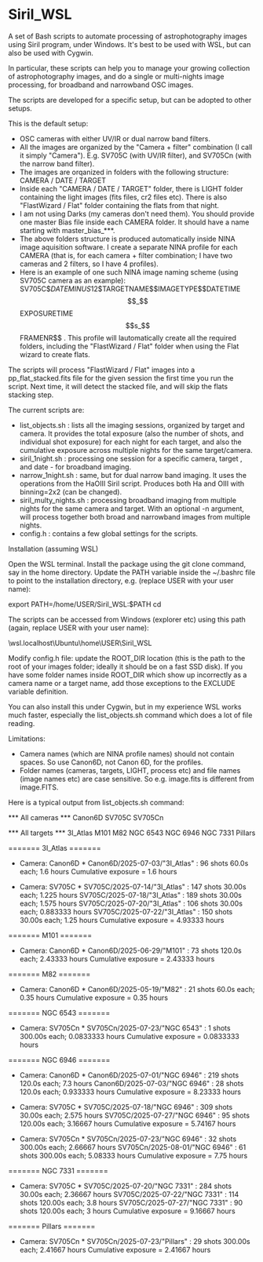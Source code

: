 # Siril_WSL
A set of Bash scripts to automate processing of astrophotography images using Siril program, under Windows. It's best to be used with WSL, but can also be used with Cygwin.

In particular, these scripts can help you to manage your growing collection of astrophotography images, and do a single or multi-nights image processing, for broadband and narrowband OSC images.

The scripts are developed for a specific setup, but can be adopted to other setups.

This is the default setup:
 - OSC cameras with either UV/IR or dual narrow band filters.
 - All the images are organized by the "Camera + filter" combination (I call it simply "Camera"). E.g. SV705C (with UV/IR filter), and SV705Cn (with the narrow band filter).
 - The images are orqanized in folders with the following structure: CAMERA / DATE / TARGET
 - Inside each "CAMERA / DATE / TARGET" folder, there is LIGHT folder containing the light images (fits files, cr2 files etc). There is also "FlastWizard / Flat" folder containing the flats from that night.
 - I am not using Darks (my cameras don't need them). You should provide one master Bias file inside each CAMERA folder. It should have a name starting with master_bias_***.
 - The above folders structure is produced automatically inside NINA image aquisition software. I create a separate NINA profile for each CAMERA (that is, for each camera + filter combination; I have two cameras and 2 filters, so I have 4 profiles).
 - Here is an example of one such NINA image naming scheme (using SV705C camera as an example): SV705C\$$DATEMINUS12$$\$$TARGETNAME$$\$$IMAGETYPE$$\$$DATETIME$$_$$EXPOSURETIME$$s_$$FRAMENR$$ . This profile will lautomatically create all the required folders, including the "FlastWizard / Flat" folder when using the Flat wizard to create flats.

The scripts will process "FlastWizard / Flat" images into a pp_flat_stacked.fits file for the given session the first time you run the script. Next time, it will detect the stacked file, and will skip the flats stacking step.

The current scripts are:
- list_objects.sh : lists all the imaging sessions, organized by target and camera. It provides the total exposure (also the number of shots, and individual shot exposure) for each night for each target, and also the cumulative exposure across multiple nights for the same target/camera.
- siril_1night.sh : processing one session for a specific camera, target , and date - for broadband imaging.
- narrow_1night.sh : same, but for dual narrow band imaging. It uses the operations from the HaOIII Siril script. Produces both Ha and OIII with binning=2x2 (can be changed).
- siril_multy_nights.sh : processing broadband imaging from multiple nights for the same camera and target. With an optional -n argument, will process together both broad and narrowband images from multiple nights.
- config.h : contains a few global settings for the scripts.

Installation (assuming WSL)

Open the WSL terminal. Install the package using the git clone command, say in the home directory. Update the PATH variable inside the ~/.bashrc file to point to the installation directory, e.g. (replace USER with your user name):

export PATH=/home/USER/Siril_WSL:$PATH
cd

The scripts can be accessed from Windows (explorer etc) using this path (again, replace USER with your user name):

\\wsl.localhost\Ubuntu\home\USER\Siril_WSL

Modify config.h file: update the ROOT_DIR location (this is the path to the root of your images folder; ideally it should be on a fast SSD disk). If you have some folder names inside ROOT_DIR which show up incorrectly as a camera name or a target name, add those exceptions to the EXCLUDE variable definition.

You can also install this under Cygwin, but in my experience WSL works much faster, especially the list_objects.sh command which does a lot of file reading.

Limitations:
 - Camera names (which are NINA profile names) should not contain spaces. So use Canon6D, not Canon 6D, for the profiles.
 - Folder names (cameras, targets, LIGHT, process etc) and file names (image names etc) are case sensitive. So e.g. image.fits is different from image.FITS.

Here is a typical output from list_objects.sh command:


 *** All cameras ***
Canon6D
SV705C
SV705Cn

 *** All targets ***
3I_Atlas
M101
M82
NGC 6543
NGC 6946
NGC 7331
Pillars

 ======= 3I_Atlas =======
   * Camera: Canon6D *
Canon6D/2025-07-03/"3I_Atlas" : 96 shots 60.0s each; 1.6 hours
Cumulative exposure = 1.6 hours

   * Camera: SV705C *
SV705C/2025-07-14/"3I_Atlas" : 147 shots 30.00s each; 1.225 hours
SV705C/2025-07-18/"3I_Atlas" : 189 shots 30.00s each; 1.575 hours
SV705C/2025-07-20/"3I_Atlas" : 106 shots 30.00s each; 0.883333 hours
SV705C/2025-07-22/"3I_Atlas" : 150 shots 30.00s each; 1.25 hours
Cumulative exposure = 4.93333 hours


 ======= M101 =======
   * Camera: Canon6D *
Canon6D/2025-06-29/"M101" : 73 shots 120.0s each; 2.43333 hours
Cumulative exposure = 2.43333 hours


 ======= M82 =======
   * Camera: Canon6D *
Canon6D/2025-05-19/"M82" : 21 shots 60.0s each; 0.35 hours
Cumulative exposure = 0.35 hours


 ======= NGC 6543 =======
   * Camera: SV705Cn *
SV705Cn/2025-07-23/"NGC 6543" : 1 shots 300.00s each; 0.0833333 hours
Cumulative exposure = 0.0833333 hours


 ======= NGC 6946 =======
   * Camera: Canon6D *
Canon6D/2025-07-01/"NGC 6946" : 219 shots 120.0s each; 7.3 hours
Canon6D/2025-07-03/"NGC 6946" : 28 shots 120.0s each; 0.933333 hours
Cumulative exposure = 8.23333 hours

   * Camera: SV705C *
SV705C/2025-07-18/"NGC 6946" : 309 shots 30.00s each; 2.575 hours
SV705C/2025-07-27/"NGC 6946" : 95 shots 120.00s each; 3.16667 hours
Cumulative exposure = 5.74167 hours

   * Camera: SV705Cn *
SV705Cn/2025-07-23/"NGC 6946" : 32 shots 300.00s each; 2.66667 hours
SV705Cn/2025-08-01/"NGC 6946" : 61 shots 300.00s each; 5.08333 hours
Cumulative exposure = 7.75 hours


 ======= NGC 7331 =======
   * Camera: SV705C *
SV705C/2025-07-20/"NGC 7331" : 284 shots 30.00s each; 2.36667 hours
SV705C/2025-07-22/"NGC 7331" : 114 shots 120.00s each; 3.8 hours
SV705C/2025-07-27/"NGC 7331" : 90 shots 120.00s each; 3 hours
Cumulative exposure = 9.16667 hours


 ======= Pillars =======
   * Camera: SV705Cn *
SV705Cn/2025-07-23/"Pillars" : 29 shots 300.00s each; 2.41667 hours
Cumulative exposure = 2.41667 hours

